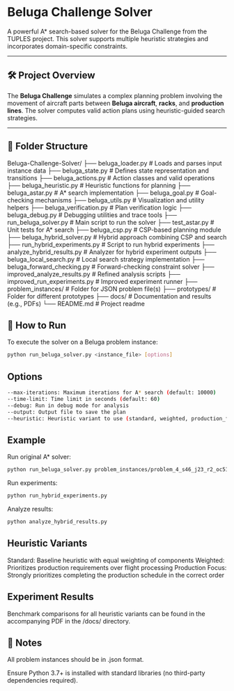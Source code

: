 # Beluga Challenge Solver

A powerful A* search-based solver for the Beluga Challenge from the TUPLES project. This solver supports multiple heuristic strategies and incorporates domain-specific constraints.

---

## 🛠️ Project Overview

The **Beluga Challenge** simulates a complex planning problem involving the movement of aircraft parts between **Beluga aircraft**, **racks**, and **production lines**. The solver computes valid action plans using heuristic-guided search strategies.

---

## 📁 Folder Structure

Beluga-Challenge-Solver/
├── beluga_loader.py # Loads and parses input instance data
├── beluga_state.py # Defines state representation and transitions
├── beluga_actions.py # Action classes and valid operations
├── beluga_heuristic.py # Heuristic functions for planning
├── beluga_astar.py # A* search implementation
├── beluga_goal.py # Goal-checking mechanisms
├── beluga_utils.py # Visualization and utility helpers
├── beluga_verification.py # Plan verification logic
├── beluga_debug.py # Debugging utilities and trace tools
├── run_beluga_solver.py # Main script to run the solver
├── test_astar.py # Unit tests for A* search 
├── beluga_csp.py # CSP-based planning module
├── beluga_hybrid_solver.py # Hybrid approach combining CSP and search
├── run_hybrid_experiments.py # Script to run hybrid experiments
├── analyze_hybrid_results.py # Analyzer for hybrid experiment outputs
├── beluga_local_search.py # Local search strategy implementation
├── beluga_forward_checking.py # Forward-checking constraint solver
├── improved_analyze_results.py # Refined analysis scripts
├── improved_run_experiments.py # Improved experiment runner
├── problem_instances/ # Folder for JSON problem file(s)
├── prototypes/ # Folder for different prototypes
├── docs/ # Documentation and results (e.g., PDFs)
└── README.md # Project readme

## 🚀 How to Run

To execute the solver on a Beluga problem instance:

```bash
python run_beluga_solver.py <instance_file> [options]
```

## Options

```bash
--max-iterations: Maximum iterations for A* search (default: 10000)
--time-limit: Time limit in seconds (default: 60)
--debug: Run in debug mode for analysis
--output: Output file to save the plan
--heuristic: Heuristic variant to use (standard, weighted, production_focus)
```

## Example

Run original A* solver:
```bash
python run_beluga_solver.py problem_instances/problem_4_s46_j23_r2_oc51_f6.json --max-iterations 15000 --heuristic weighted
```

Run experiments:
```bash
python run_hybrid_experiments.py
```

Analyze results:
```bash
python analyze_hybrid_results.py
```

## Heuristic Variants

Standard: Baseline heuristic with equal weighting of components
Weighted: Prioritizes production requirements over flight processing
Production Focus: Strongly prioritizes completing the production schedule in the correct order

## Experiment Results
Benchmark comparisons for all heuristic variants can be found in the accompanying PDF in the /docs/ directory.

## 📌 Notes
All problem instances should be in .json format.

Ensure Python 3.7+ is installed with standard libraries (no third-party dependencies required).
